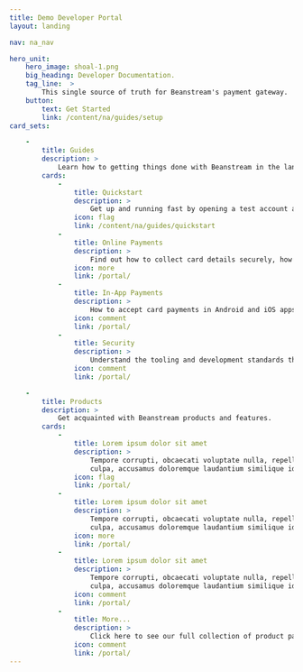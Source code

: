 ```yaml
---
title: Demo Developer Portal
layout: landing

nav: na_nav

hero_unit:
    hero_image: shoal-1.png
    big_heading: Developer Documentation.
    tag_line:  >
        This single source of truth for Beanstream's payment gateway.
    button:
        text: Get Started
        link: /content/na/guides/setup
card_sets:

    -  
        title: Guides
        description: >
            Learn how to getting things done with Beanstream in the language of your choice.
        cards:
            -
                title: Quickstart
                description: >
                    Get up and running fast by opening a test account and hitting a few of our API endpoints.
                icon: flag
                link: /content/na/guides/quickstart
            -
                title: Online Payments
                description: >
                    Find out how to collect card details securely, how to store them for future one-off payments or how to schedule recurring payments.
                icon: more
                link: /portal/
            -
                title: In-App Payments
                description: >
                    How to accept card payments in Android and iOS apps, and how to upgrade your app for Apple Pay.
                icon: comment
                link: /portal/
            -
                title: Security
                description: >
                    Understand the tooling and development standards that you can use to mitigate against fraud, reduce chargebacks and limit your PCI scope.
                icon: comment
                link: /portal/

    -
        title: Products
        description: >
            Get acquainted with Beanstream products and features.
        cards:
            -
                title: Lorem ipsum dolor sit amet
                description: >
                    Tempore corrupti, obcaecati voluptate nulla, repellat labore
                    culpa, accusamus doloremque laudantium similique id molestiae.
                icon: flag
                link: /portal/
            -
                title: Lorem ipsum dolor sit amet
                description: >
                    Tempore corrupti, obcaecati voluptate nulla, repellat labore
                    culpa, accusamus doloremque laudantium similique id molestiae.
                icon: more
                link: /portal/
            -
                title: Lorem ipsum dolor sit amet
                description: >
                    Tempore corrupti, obcaecati voluptate nulla, repellat labore
                    culpa, accusamus doloremque laudantium similique id molestiae.
                icon: comment
                link: /portal/
            -
                title: More...
                description: >
                    Click here to see our full collection of product pages
                icon: comment
                link: /portal/
---
```

